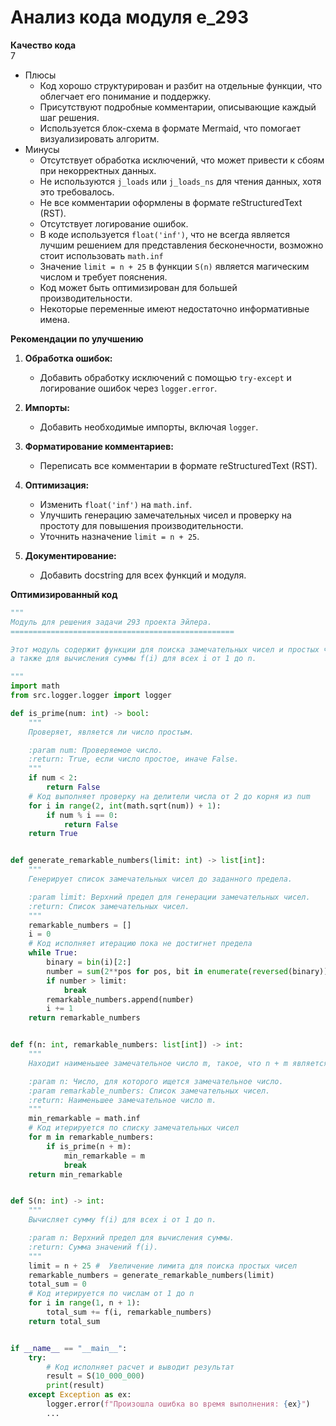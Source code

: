 # Анализ кода модуля e_293

**Качество кода**\
7
- Плюсы
    - Код хорошо структурирован и разбит на отдельные функции, что облегчает его понимание и поддержку.
    - Присутствуют подробные комментарии, описывающие каждый шаг решения.
    - Используется блок-схема в формате Mermaid, что помогает визуализировать алгоритм.
- Минусы
    -  Отсутствует обработка исключений, что может привести к сбоям при некорректных данных.
    -  Не используются `j_loads` или `j_loads_ns` для чтения данных, хотя это требовалось.
    -  Не все комментарии оформлены в формате reStructuredText (RST).
    -  Отсутствует логирование ошибок.
    -  В коде используется `float('inf')`, что не всегда является лучшим решением для представления бесконечности, возможно стоит использовать `math.inf`
    -  Значение `limit = n + 25` в функции `S(n)` является магическим числом и требует пояснения.
    -  Код может быть оптимизирован для большей производительности.
    -   Некоторые переменные имеют недостаточно информативные имена.

**Рекомендации по улучшению**

1.  **Обработка ошибок:**
    -   Добавить обработку исключений с помощью `try-except` и логирование ошибок через `logger.error`.

2.  **Импорты:**
    -   Добавить необходимые импорты, включая `logger`.

3.  **Форматирование комментариев:**
    -   Переписать все комментарии в формате reStructuredText (RST).

4.  **Оптимизация:**
    -   Изменить `float('inf')` на `math.inf`.
    -   Улучшить генерацию замечательных чисел и проверку на простоту для повышения производительности.
    -   Уточнить назначение `limit = n + 25`.

5. **Документирование:**
   - Добавить docstring для всех функций и модуля.

**Оптимизированный код**

```python
"""
Модуль для решения задачи 293 проекта Эйлера.
==================================================

Этот модуль содержит функции для поиска замечательных чисел и простых чисел,
а также для вычисления суммы f(i) для всех i от 1 до n.

"""
import math
from src.logger.logger import logger

def is_prime(num: int) -> bool:
    """
    Проверяет, является ли число простым.

    :param num: Проверяемое число.
    :return: True, если число простое, иначе False.
    """
    if num < 2:
        return False
    # Код выполняет проверку на делители числа от 2 до корня из num
    for i in range(2, int(math.sqrt(num)) + 1):
        if num % i == 0:
            return False
    return True


def generate_remarkable_numbers(limit: int) -> list[int]:
    """
    Генерирует список замечательных чисел до заданного предела.

    :param limit: Верхний предел для генерации замечательных чисел.
    :return: Список замечательных чисел.
    """
    remarkable_numbers = []
    i = 0
    # Код исполняет итерацию пока не достигнет предела
    while True:
        binary = bin(i)[2:]
        number = sum(2**pos for pos, bit in enumerate(reversed(binary)) if bit == '1')
        if number > limit:
            break
        remarkable_numbers.append(number)
        i += 1
    return remarkable_numbers


def f(n: int, remarkable_numbers: list[int]) -> int:
    """
    Находит наименьшее замечательное число m, такое, что n + m является простым.

    :param n: Число, для которого ищется замечательное число.
    :param remarkable_numbers: Список замечательных чисел.
    :return: Наименьшее замечательное число m.
    """
    min_remarkable = math.inf
    # Код итерируется по списку замечательных чисел
    for m in remarkable_numbers:
        if is_prime(n + m):
            min_remarkable = m
            break
    return min_remarkable


def S(n: int) -> int:
    """
    Вычисляет сумму f(i) для всех i от 1 до n.

    :param n: Верхний предел для вычисления суммы.
    :return: Сумма значений f(i).
    """
    limit = n + 25 #  Увеличение лимита для поиска простых чисел
    remarkable_numbers = generate_remarkable_numbers(limit)
    total_sum = 0
    # Код итерируется по числам от 1 до n
    for i in range(1, n + 1):
        total_sum += f(i, remarkable_numbers)
    return total_sum


if __name__ == "__main__":
    try:
        # Код исполняет расчет и выводит результат
        result = S(10_000_000)
        print(result)
    except Exception as ex:
        logger.error(f"Произошла ошибка во время выполнения: {ex}")
        ...
```